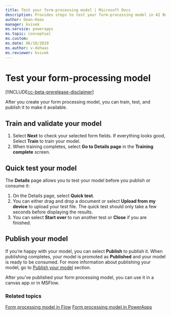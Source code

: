 ```yaml
---
title: Test your form-processing model | Microsoft Docs
description: Provides steps to test your form-processing model in AI Builder.
author: Dean-Haas
manager: kvivek
ms.service: powerapps
ms.topic: conceptual
ms.custom: 
ms.date: 06/10/2019
ms.author: v-dehaas
ms.reviewer: kvivek
---
```


# Test your form-processing model

[!INCLUDE[cc-beta-prerelease-disclaimer](./includes/cc-beta-prerelease-disclaimer.md)]

After you create your form processing model, you can train, test, and publish it to make it available. 
## Train and validate your model
1.	Select **Next** to check your selected form fields. If everything looks good, Select **Train** to train your model. 
1. When training completes,  select **Go to Details page** in the **Training complete** screen.

## Quick test your model 
The **Details** page allows you to test your model before you publish or consume it:

1.	On the Details page, select **Quick test**. 
2.	You can either drag and drop a document or select **Upload from my device** to upload your test file. The quick test should only take a few seconds before displaying the results. 
3.	You can select **Start over** to run another test or **Close** if you are finished.

## Publish your model

If you’re happy with your model, you can select **Publish**  to publish it. When publishing completes, your model is promoted as **Published** and your model is ready to be consumed. For more information about publishing your model, go to [Publish your model](publish-model-ai-builder.md) section.

After you’ve published your form processing model, you can use it in a canvas app or in MSFlow.

### Related topics
[Form processing model in Flow](form-processing-model-model-in-flow.md)
[Form processing model in PowerApps](form-processor-component-in-powerapps.md)
